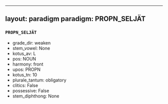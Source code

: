 
---
layout: paradigm
paradigm: PROPN_SELJÄT
---
### ` PROPN_SELJÄT `


* grade_dir: weaken
* stem_vowel: None
* kotus_av: L
* pos: NOUN
* harmony: front
* upos: PROPN
* kotus_tn: 10
* plurale_tantum: obligatory
* clitics: False
* possessive: False
* stem_diphthong: None
